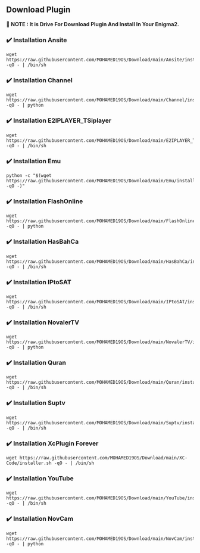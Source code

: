 ## Download Plugin


**📣 NOTE : It is Drive For Download Plugin And Install In Your Enigma2.**

### ✔️ Installation Ansite

```fish
wget https://raw.githubusercontent.com/MOHAMED19OS/Download/main/Ansite/installer.sh -qO - | /bin/sh
```

### ✔️ Installation Channel

```fish
wget https://raw.githubusercontent.com/MOHAMED19OS/Download/main/Channel/installer.py -qO - | python
```

### ✔️ Installation E2IPLAYER_TSiplayer

```fish
wget https://raw.githubusercontent.com/MOHAMED19OS/Download/main/E2IPLAYER_TSiplayer/installer.sh -qO - | /bin/sh
```

### ✔️ Installation Emu

```fish
python -c "$(wget https://raw.githubusercontent.com/MOHAMED19OS/Download/main/Emu/installer.py -qO -)"
```

### ✔️ Installation FlashOnline

```fish
wget https://raw.githubusercontent.com/MOHAMED19OS/Download/main/FlashOnline/installer.py -qO - | python
```

### ✔️ Installation HasBahCa

```fish
wget https://raw.githubusercontent.com/MOHAMED19OS/Download/main/HasBahCa/installer.sh -qO - | /bin/sh
```

### ✔️ Installation IPtoSAT

```fish
wget https://raw.githubusercontent.com/MOHAMED19OS/Download/main/IPtoSAT/installer.sh -qO - | /bin/sh
```

### ✔️ Installation NovalerTV

```fish
wget https://raw.githubusercontent.com/MOHAMED19OS/Download/main/NovalerTV/installer.py -qO - | python
```

### ✔️ Installation Quran

```fish
wget https://raw.githubusercontent.com/MOHAMED19OS/Download/main/Quran/installer.sh -qO - | /bin/sh
```

### ✔️ Installation Suptv

```fish
wget https://raw.githubusercontent.com/MOHAMED19OS/Download/main/Suptv/installer.sh -qO - | /bin/sh
```

### ✔️ Installation XcPlugin Forever

```fish
wget https://raw.githubusercontent.com/MOHAMED19OS/Download/main/XC-Code/installer.sh -qO - | /bin/sh
```

### ✔️ Installation YouTube

```fish
wget https://raw.githubusercontent.com/MOHAMED19OS/Download/main/YouTube/installer.sh -qO - | /bin/sh
```

### ✔️ Installation NovCam

```fish
wget https://raw.githubusercontent.com/MOHAMED19OS/Download/main/NovCam/installer.py -qO - | python
```